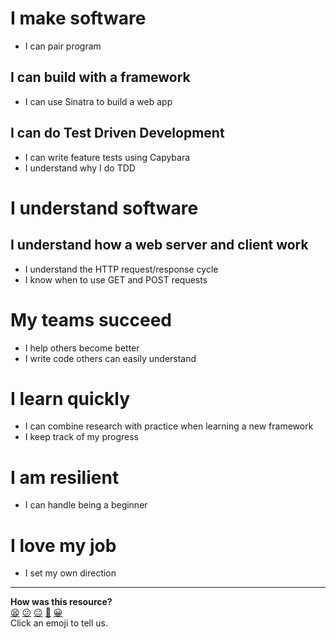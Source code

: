 # I make software

- I can pair program

## I can build with a framework
  - I can use Sinatra to build a web app

## I can do Test Driven Development
  - I can write feature tests using Capybara
  - I understand why I do TDD

# I understand software

## I understand how a web server and client work
  - I understand the HTTP request/response cycle
  - I know when to use GET and POST requests

# My teams succeed
  - I help others become better
  - I write code others can easily understand

# I learn quickly
  - I can combine research with practice when learning a new framework
  - I keep track of my progress

# I am resilient
  - I can handle being a beginner

# I love my job
  - I set my own direction

<!-- BEGIN GENERATED SECTION DO NOT EDIT -->

---

**How was this resource?**  
[😫](https://airtable.com/shrUJ3t7KLMqVRFKR?prefill_Repository=course&prefill_File=intro_to_the_web/reflection_objectives.md&prefill_Sentiment=😫) [😕](https://airtable.com/shrUJ3t7KLMqVRFKR?prefill_Repository=course&prefill_File=intro_to_the_web/reflection_objectives.md&prefill_Sentiment=😕) [😐](https://airtable.com/shrUJ3t7KLMqVRFKR?prefill_Repository=course&prefill_File=intro_to_the_web/reflection_objectives.md&prefill_Sentiment=😐) [🙂](https://airtable.com/shrUJ3t7KLMqVRFKR?prefill_Repository=course&prefill_File=intro_to_the_web/reflection_objectives.md&prefill_Sentiment=🙂) [😀](https://airtable.com/shrUJ3t7KLMqVRFKR?prefill_Repository=course&prefill_File=intro_to_the_web/reflection_objectives.md&prefill_Sentiment=😀)  
Click an emoji to tell us.

<!-- END GENERATED SECTION DO NOT EDIT -->
